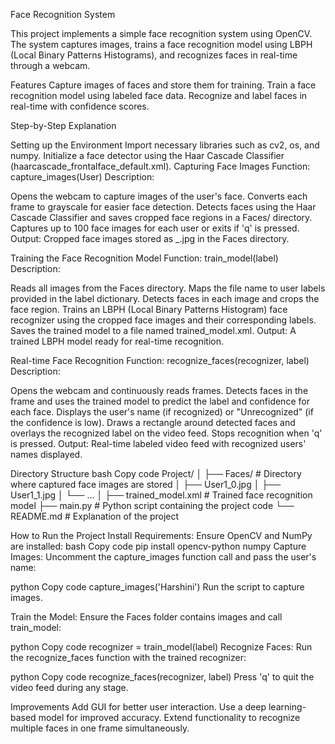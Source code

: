 Face Recognition System

This project implements a simple face recognition system using OpenCV. The system captures images, trains a face recognition model using LBPH (Local Binary Patterns Histograms), and recognizes faces in real-time through a webcam.

Features Capture images of faces and store them for training. Train a face recognition model using labeled face data. Recognize and label faces in real-time with confidence scores.

Step-by-Step Explanation

Setting up the Environment Import necessary libraries such as cv2, os, and numpy. Initialize a face detector using the Haar Cascade Classifier (haarcascade_frontalface_default.xml).
Capturing Face Images Function: capture_images(User)
Description:

Opens the webcam to capture images of the user's face. Converts each frame to grayscale for easier face detection. Detects faces using the Haar Cascade Classifier and saves cropped face regions in a Faces/ directory. Captures up to 100 face images for each user or exits if 'q' is pressed. Output: Cropped face images stored as _.jpg in the Faces directory.

Training the Face Recognition Model Function: train_model(label)
Description:

Reads all images from the Faces directory. Maps the file name to user labels provided in the label dictionary. Detects faces in each image and crops the face region. Trains an LBPH (Local Binary Patterns Histogram) face recognizer using the cropped face images and their corresponding labels. Saves the trained model to a file named trained_model.xml. Output: A trained LBPH model ready for real-time recognition.

Real-time Face Recognition Function: recognize_faces(recognizer, label)
Description:

Opens the webcam and continuously reads frames. Detects faces in the frame and uses the trained model to predict the label and confidence for each face. Displays the user's name (if recognized) or "Unrecognized" (if the confidence is low). Draws a rectangle around detected faces and overlays the recognized label on the video feed. Stops recognition when 'q' is pressed. Output: Real-time labeled video feed with recognized users' names displayed.

Directory Structure
bash Copy code Project/ │ ├── Faces/ # Directory where captured face images are stored │ ├── User1_0.jpg │ ├── User1_1.jpg │ └── ... │ ├── trained_model.xml # Trained face recognition model ├── main.py # Python script containing the project code └── README.md # Explanation of the project

How to Run the Project Install Requirements: Ensure OpenCV and NumPy are installed:
bash Copy code pip install opencv-python numpy Capture Images: Uncomment the capture_images function call and pass the user's name:

python Copy code capture_images('Harshini') Run the script to capture images.

Train the Model: Ensure the Faces folder contains images and call train_model:

python Copy code recognizer = train_model(label) Recognize Faces: Run the recognize_faces function with the trained recognizer:

python Copy code recognize_faces(recognizer, label) Press 'q' to quit the video feed during any stage.

Improvements Add GUI for better user interaction. Use a deep learning-based model for improved accuracy. Extend functionality to recognize multiple faces in one frame simultaneously.
